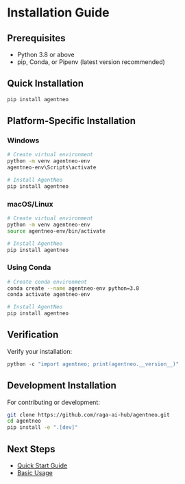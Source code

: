 # Installation Guide

## Prerequisites
- Python 3.8 or above
- pip, Conda, or Pipenv (latest version recommended)

## Quick Installation
```bash
pip install agentneo
```

## Platform-Specific Installation

### Windows
```bash
# Create virtual environment
python -m venv agentneo-env
agentneo-env\Scripts\activate

# Install AgentNeo
pip install agentneo
```

### macOS/Linux
```bash
# Create virtual environment
python -m venv agentneo-env
source agentneo-env/bin/activate

# Install AgentNeo
pip install agentneo
```

### Using Conda
```bash
# Create conda environment
conda create --name agentneo-env python=3.8
conda activate agentneo-env

# Install AgentNeo
pip install agentneo
```

## Verification
Verify your installation:
```python
python -c "import agentneo; print(agentneo.__version__)"
```

## Development Installation
For contributing or development:
```bash
git clone https://github.com/raga-ai-hub/agentneo.git
cd agentneo
pip install -e ".[dev]"
```

## Next Steps
- [Quick Start Guide](quick-start.md)
- [Basic Usage](../core-concepts/basic-usage.md)